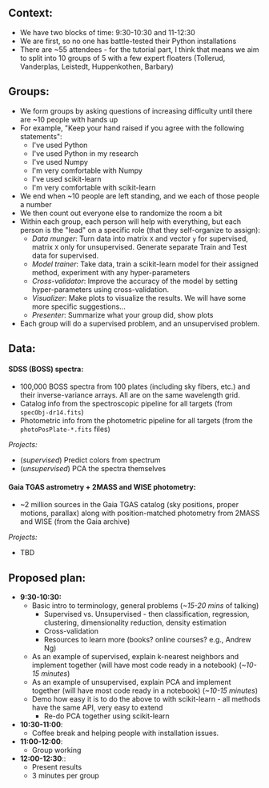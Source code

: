 
## Context:

* We have two blocks of time: 9:30-10:30 and 11-12:30
* We are first, so no one has battle-tested their Python installations
* There are ~55 attendees - for the tutorial part, I think that means we aim to
  split into 10 groups of 5 with a few expert floaters (Tollerud, Vanderplas,
  Leistedt, Huppenkothen, Barbary)

## Groups:

* We form groups by asking questions of increasing difficulty until there are
  ~10 people with hands up
* For example, "Keep your hand raised if you agree with the following
  statements":
    * I've used Python
    * I've used Python in my research
    * I've used Numpy
    * I'm very comfortable with Numpy
    * I've used scikit-learn
    * I'm very comfortable with scikit-learn
* We end when ~10 people are left standing, and we each of those people a number
* We then count out everyone else to randomize the room a bit
* Within each group, each person will help with everything, but each person is
  the "lead" on a specific role (that they self-organize to assign):
    * *Data munger*: Turn data into matrix `X` and vector `y` for supervised,
      matrix `X` only for unsupervised. Generate separate Train and Test data
      for supervised.
    * *Model trainer*: Take data, train a scikit-learn model for their assigned
      method, experiment with any hyper-parameters
    * *Cross-validator*: Improve the accuracy of the model by setting
      hyper-parameters using cross-validation.
    * *Visualizer*: Make plots to visualize the results. We will have some more
      specific suggestions...
    * *Presenter*: Summarize what your group did, show plots
* Each group will do a supervised problem, and an unsupervised problem.

## Data:

#### SDSS (BOSS) spectra:

* 100,000 BOSS spectra from 100 plates (including sky fibers, etc.) and their
  inverse-variance arrays. All are on the same wavelength grid.
* Catalog info from the spectroscopic pipeline for all targets (from
  `specObj-dr14.fits`)
* Photometric info from the photometric pipeline for all targets (from the
  `photoPosPlate-*.fits` files)

*Projects:*

* (*supervised*) Predict colors from spectrum
* (*unsupervised*) PCA the spectra themselves

#### Gaia TGAS astrometry + 2MASS and WISE photometry:

* ~2 million sources in the Gaia TGAS catalog (sky positions, proper motions,
  parallax) along with position-matched photometry from 2MASS and WISE (from the
  Gaia archive)

*Projects:*

* TBD

## Proposed plan:

* **9:30-10:30:**
    * Basic intro to terminology, general problems (*~15-20 mins* of talking)
        * Supervised vs. Unsupervised - then classification, regression,
          clustering, dimensionality reduction, density estimation
        * Cross-validation
        * Resources to learn more (books? online courses? e.g., Andrew Ng)
    * As an example of supervised, explain k-nearest neighbors and implement
      together (will have most code ready in a notebook) (*~10-15 minutes*)
    * As an example of unsupervised, explain PCA and implement together (will
      have most code ready in a notebook) (*~10-15 minutes*)
    * Demo how easy it is to do the above to with scikit-learn - all methods
      have the same API, very easy to extend
        * Re-do PCA together using scikit-learn
* **10:30-11:00**:
    * Coffee break and helping people with installation issues.
* **11:00-12:00**:
    * Group working
* **12:00-12:30**::
    * Present results
    * 3 minutes per group
